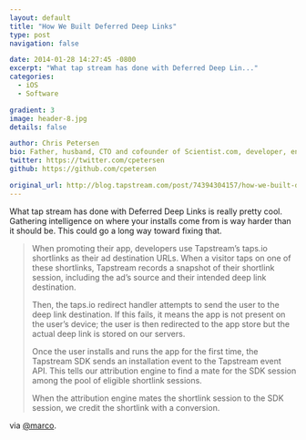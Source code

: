 ```yaml
---
layout: default
title: "How We Built Deferred Deep Links"
type: post
navigation: false

date: 2014-01-28 14:27:45 -0800
excerpt: "What tap stream has done with Deferred Deep Lin..."
categories:
  - iOS
  - Software

gradient: 3
image: header-8.jpg
details: false

author: Chris Petersen
bio: Father, husband, CTO and cofounder of Scientist.com, developer, entrepreneur and technologist.
twitter: https://twitter.com/cpetersen
github: https://github.com/cpetersen

original_url: http://blog.tapstream.com/post/74394304157/how-we-built-deferred-deep-links
---
```



What tap stream has done with Deferred Deep Links is really pretty cool. Gathering intelligence on where your installs come from is way harder than it should be. This could go a long way toward fixing that.

 >  
 > 
 > When promoting their app, developers use Tapstream’s taps.io shortlinks as their ad destination URLs. When a visitor taps on one of these shortlinks, Tapstream records a snapshot of their shortlink session, including the ad’s source and their intended deep link destination.
 > 
 >  
 > 
 > Then, the taps.io redirect handler attempts to send the user to the deep link destination. If this fails, it means the app is not present on the user’s device; the user is then redirected to the app store but the actual deep link is stored on our servers.
 > 
 >  
 > 
 > Once the user installs and runs the app for the first time, the Tapstream SDK sends an installation event to the Tapstream event API. This tells our attribution engine to find a mate for the SDK session among the pool of eligible shortlink sessions.
 > 
 >  
 > 
 > When the attribution engine mates the shortlink session to the SDK session, we credit the shortlink with a conversion.
 > 
 > 
 via  [@marco](http://www.marco.org/2014/01/28/sponsor-tapstream11). 
